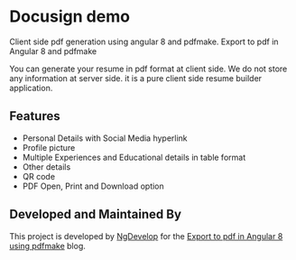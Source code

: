 # Docusign demo

Client side pdf generation using angular 8 and pdfmake.
Export to pdf in Angular 8 and pdfmake

You can generate your resume in pdf format at client side. We do not store any information at server side. it is a pure client side resume builder application. 

## Features

- Personal Details with Social Media hyperlink
- Profile picture
- Multiple Experiences and Educational details in table format
- Other details
- QR code
- PDF Open, Print and Download option

## Developed and Maintained By

This project is developed by [NgDevelop](https://www.ngdevelop.tech/) for the [Export to pdf in Angular 8 using pdfmake](https://www.ngdevelop.tech/angular-8-export-to-pdf-using-pdfmake/) blog.
